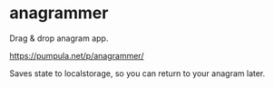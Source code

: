 # anagrammer

Drag & drop anagram app.

https://pumpula.net/p/anagrammer/

Saves state to localstorage, so you can return to your anagram later.

